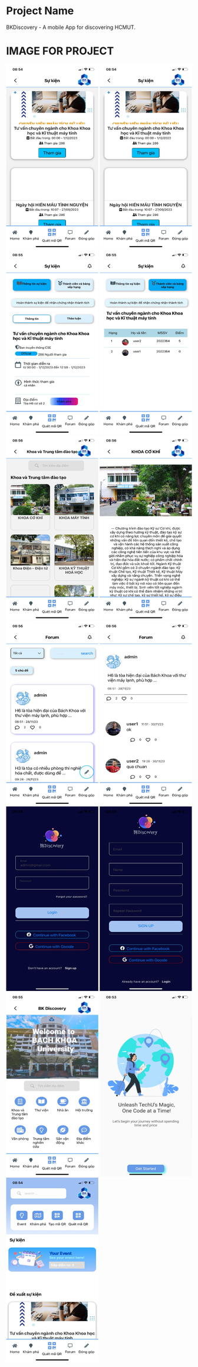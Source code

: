 

# Project Name

BKDiscovery - A mobile App for discovering HCMUT.</br>

# IMAGE FOR PROJECT 

  <div >
    <img src = "https://github.com/tien0709/MobileApp/blob/main/assets/1.jpg" width="250" height="500" >
    <img src = "https://github.com/tien0709/MobileApp/blob/main/assets/1.jpg" width="250" height="500" >
    <img src = "https://github.com/tien0709/MobileApp/blob/main/assets/2.jpg"  width="250" height="500" >
    <img src = "https://github.com/tien0709/MobileApp/blob/main/assets/3.jpg" width="250" height="500" >
    <img src = "https://github.com/tien0709/MobileApp/blob/main/assets/4.jpg" width="250" height="500" >
    <img src = "https://github.com/tien0709/MobileApp/blob/main/assets/5.jpg" width="250" height="500" >
    <img src = "https://github.com/tien0709/MobileApp/blob/main/assets/6.jpg" width="250" height="500" >
    <img src = "https://github.com/tien0709/MobileApp/blob/main/assets/7.jpg" width="250" height="500" >
    <img src = "https://github.com/tien0709/MobileApp/blob/main/assets/8.jpg" width="250" height="500" >
    <img src = "https://github.com/tien0709/MobileApp/blob/main/assets/9.jpg" width="250" height="500" >
    <img src = "https://github.com/tien0709/MobileApp/blob/main/assets/10.jpg" width="250" height="500" >
    <img src = "https://github.com/tien0709/MobileApp/blob/main/assets/11.jpg" width="250" height="500" >
    <img src = "https://github.com/tien0709/MobileApp/blob/main/assets/12.jpg" width="250" height="500" >
</div>

